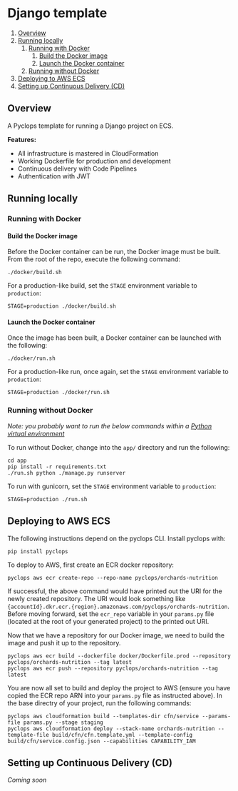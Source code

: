 # Django template

<!-- TOC -->
1. [Overview](#overview)
2. [Running locally](#running-locally)
    1. [Running with Docker](#running-with-docker)
        1. [Build the Docker image](#build-the-docker-image)
        2. [Launch the Docker container](#launch-the-docker-container)
    2. [Running without Docker](#running-without-docker)
3. [Deploying to AWS ECS](#deploying-to-aws-ecs)
4. [Setting up Continuous Delivery (CD)](#setting-up-continuous-delivery-cd)
<!-- /TOC -->

## Overview

A Pyclops template for running a Django project on ECS. 

**Features:**

* All infrastructure is mastered in CloudFormation
* Working Dockerfile for production and development
* Continuous delivery with Code Pipelines
* Authentication with JWT

## Running locally

### Running with Docker

#### Build the Docker image

Before the Docker container can be run, the Docker image must be built. From the root of the repo, execute the following command:

```
./docker/build.sh
```

For a production-like build, set the `STAGE` environment variable to `production`:

```
STAGE=production ./docker/build.sh
```

#### Launch the Docker container

Once the image has been built, a Docker container can be launched with the following:

```
./docker/run.sh
```

For a production-like run, once again, set the `STAGE` environment variable to `production`:

```
STAGE=production ./docker/run.sh
```

### Running without Docker

*Note: you probably want to run the below commands within a [Python virtual environment](https://github.com/pyenv/pyenv)*

To run without Docker, change into the `app/` directory and run the following:

```
cd app
pip install -r requirements.txt
./run.sh python ./manage.py runserver
```


To run with gunicorn, set the `STAGE` environment variable to `production`:

```
STAGE=production ./run.sh
```

## Deploying to AWS ECS

The following instructions depend on the pyclops CLI. Install pyclops with:
```
pip install pyclops
```

To deploy to AWS, first create an ECR docker repository:
```
pyclops aws ecr create-repo --repo-name pyclops/orchards-nutrition
```

If successful, the above command would have printed out the URI for the newly created repository. The URI would look something like `{accountId}.dkr.ecr.{region}.amazonaws.com/pyclops/orchards-nutrition`. Before moving forward, set the `ecr_repo` variable in your `params.py` file (located at the root of your generated project) to the printed out URI.

Now that we have a repository for our Docker image, we need to build the image and push it up to the repository.
```
pyclops aws ecr build --dockerfile docker/Dockerfile.prod --repository pyclops/orchards-nutrition --tag latest
pyclops aws ecr push --repository pyclops/orchards-nutrition --tag latest
```

You are now all set to build and deploy the project to AWS (ensure you have copied the ECR repo ARN into your `params.py` file as instructed above). In the base directry of your project, run the following commands:
```
pyclops aws cloudformation build --templates-dir cfn/service --params-file params.py --stage staging
pyclops aws cloudformation deploy --stack-name orchards-nutrition --template-file build/cfn/cfn.template.yml --template-config build/cfn/service.config.json --capabilities CAPABILITY_IAM
```

##  Setting up Continuous Delivery (CD)

*Coming soon*